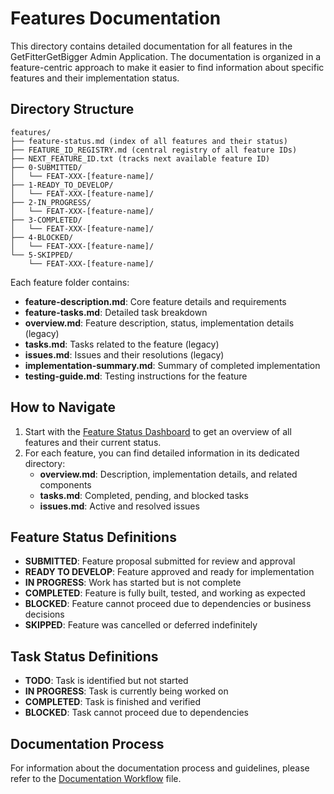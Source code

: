# Features Documentation

This directory contains detailed documentation for all features in the GetFitterGetBigger Admin Application. The documentation is organized in a feature-centric approach to make it easier to find information about specific features and their implementation status.

## Directory Structure

```
features/
├── feature-status.md (index of all features and their status)
├── FEATURE_ID_REGISTRY.md (central registry of all feature IDs)
├── NEXT_FEATURE_ID.txt (tracks next available feature ID)
├── 0-SUBMITTED/
│   └── FEAT-XXX-[feature-name]/
├── 1-READY_TO_DEVELOP/
│   └── FEAT-XXX-[feature-name]/
├── 2-IN_PROGRESS/
│   └── FEAT-XXX-[feature-name]/
├── 3-COMPLETED/
│   └── FEAT-XXX-[feature-name]/
├── 4-BLOCKED/
│   └── FEAT-XXX-[feature-name]/
└── 5-SKIPPED/
    └── FEAT-XXX-[feature-name]/
```

Each feature folder contains:
- **feature-description.md**: Core feature details and requirements
- **feature-tasks.md**: Detailed task breakdown
- **overview.md**: Feature description, status, implementation details (legacy)
- **tasks.md**: Tasks related to the feature (legacy)
- **issues.md**: Issues and their resolutions (legacy)
- **implementation-summary.md**: Summary of completed implementation
- **testing-guide.md**: Testing instructions for the feature

## How to Navigate

1. Start with the [Feature Status Dashboard](feature-status.md) to get an overview of all features and their current status.
2. For each feature, you can find detailed information in its dedicated directory:
   - **overview.md**: Description, implementation details, and related components
   - **tasks.md**: Completed, pending, and blocked tasks
   - **issues.md**: Active and resolved issues

## Feature Status Definitions

- **SUBMITTED**: Feature proposal submitted for review and approval
- **READY TO DEVELOP**: Feature approved and ready for implementation
- **IN PROGRESS**: Work has started but is not complete
- **COMPLETED**: Feature is fully built, tested, and working as expected
- **BLOCKED**: Feature cannot proceed due to dependencies or business decisions
- **SKIPPED**: Feature was cancelled or deferred indefinitely

## Task Status Definitions

- **TODO**: Task is identified but not started
- **IN PROGRESS**: Task is currently being worked on
- **COMPLETED**: Task is finished and verified
- **BLOCKED**: Task cannot proceed due to dependencies

## Documentation Process

For information about the documentation process and guidelines, please refer to the [Documentation Workflow](/memory-bank/documentation-workflow.md) file.
